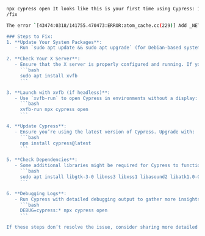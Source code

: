 ```bash
npx cypress open It looks like this is your first time using Cypress: 14.2.0 ✔ Verified Cypress! /home/codespace/.cache/Cypress/14.2.0/Cypress Opening Cypress... DevTools listening on ws://127.0.0.1:39333/devtools/browser/54dba047-3435-485c-a5be-28fd7d56e242 [43474:0318/141755.470473:ERROR:atom_cache.cc(229)] Add _NET_WM_WINDOW_TYPE_INDEX to kAtomsToCache``` 
/fix

The error `[43474:0318/141755.470473:ERROR:atom_cache.cc(229)] Add _NET_WM_WINDOW_TYPE_INDEX to kAtomsToCache` seems to be related to your system's graphical environment rather than Cypress itself. This can happen when certain window properties or atoms are not present in the X server or its configuration. Here’s how you can attempt to resolve it:

### Steps to Fix:
1. **Update Your System Packages**:
   - Run `sudo apt update && sudo apt upgrade` (for Debian-based systems) to ensure your system libraries are up-to-date.

2. **Check Your X Server**:
   - Ensure that the X server is properly configured and running. If you’re using a headless setup or virtual environment, confirm that a virtual display server like `xvfb` is installed. For instance, you can install it with:
     ```bash
     sudo apt install xvfb
     ```

3. **Launch with xvfb (if headless)**:
   - Use `xvfb-run` to open Cypress in environments without a display:
     ```bash
     xvfb-run npx cypress open
     ```

4. **Update Cypress**:
   - Ensure you’re using the latest version of Cypress. Upgrade with:
     ```bash
     npm install cypress@latest
     ```

5. **Check Dependencies**:
   - Some additional libraries might be required for Cypress to function correctly. For Linux, try installing common dependencies:
     ```bash
     sudo apt install libgtk-3-0 libnss3 libxss1 libasound2 libatk1.0-0 libx11-xcb1
     ```

6. **Debugging Logs**:
   - Run Cypress with detailed debugging output to gather more insights:
     ```bash
     DEBUG=cypress:* npx cypress open
     ```

If these steps don’t resolve the issue, consider sharing more detailed logs or configuration details, and I’ll help you dig deeper! Let me know how it goes.
